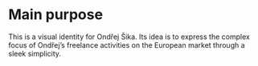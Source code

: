 # Main purpose

This is a visual identity for Ondřej Šika. Its idea is to express the complex focus of Ondřej’s freelance activities on the European market through a sleek simplicity.
